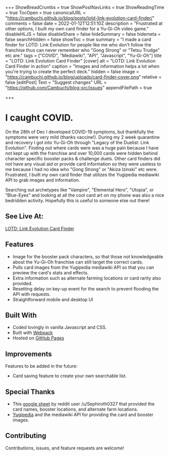 +++
ShowBreadCrumbs = true
ShowPostNavLinks = true
ShowReadingTime = true
TocOpen = true
canonicalURL = "https://cambuchi.github.io/blog/posts/lotd-link-evolution-card-finder/"
comments = false
date = 2022-01-12T12:51:10Z
description = "Frustrated at other options, I built my own card finder for a Yu-Gi-Oh video game."
disableHLJS = false
disableShare = false
hideSummary = false
hidemeta = false
searchHidden = false
showToc = true
summary = "I made a card finder for LOTD: Link Evolution for people like me who don't follow the franchise thus can never remember who \"Gong Strong\" or \"Tetsu Trudge\" etc are."
tags = ["COVID", "Mediawiki", "API", "Javascript", "Yu-Gi-Oh"]
title = "LOTD: Link Evolution Card Finder"
[cover]
alt = "LOTD: Link Evolution Card Finder in action"
caption = "Images and information helps a lot when you're trying to create the perfect deck."
hidden = false
image = "https://cambuchi.github.io/blog/uploads/card-finder-cover.png"
relative = false
[editPost]
Text = "Suggest changes"
URL = "https://github.com/Cambuchi/blog-src/issues"
appendFilePath = true

+++
# I caught COVID.

On the 28th of Dec I developed COVID-19 symptoms, but thankfully the symptoms were very mild (thanks vaccine!). During my 2 week quarantine and recovery I got into Yu-Gi-Oh through "Legacy of the Duelist: Link Evolution". Finding out where cards were was a huge pain because I have not kept up with the franchise and over 10,000 cards were hidden behind character specific booster packs & challenge duels. Other card finders did not have any visual aid or provide card information so they were useless to me because I had no idea who "Gong Strong" or "Akiza Izinski" etc were. Frustrated, I built my own card finder that utilizes the Yugipedia mediawiki API to grab images and information.

Searching out archetypes like "Vampire", "Elemental Hero", "Utopia", or "Blue-Eyes" and looking at all the cool card art on my phone was also a nice bedridden activity. Hopefully this is useful to someone else out there!

## See Live At:

[LOTD: Link Evolution Card Finder](https://cambuchi.github.io/LOTD-Link-Evolution-Card-Finder/)

## Features

* Image for the booster pack characters, so that those not knowledgeable about the Yu-Gi-Oh franchise can still target the correct cards.
* Pulls card images from the Yugipedia mediawiki API so that you can preview the card's stats and effects.
* Extra information such as alternate farming locations or card rarity also provided.
* Resetting delay on key-up event for the search to prevent flooding the API with requests.
* Straightforward mobile and desktop UI

## Built With

* Coded lovingly in vanilla Javascript and CSS.
* Built with [Webpack](https://webpack.js.org/)
* Hosted on [GitHub Pages](https://pages.github.com/)

## Improvements

Features to be added in the future:

* Card saving feature to create your own searchable list.

## Special Thanks

* This [google sheet](https://docs.google.com/spreadsheets/d/19tRadwIu9HH8nKa81Vk4XJSmZdwCy5k2pyACB6ma0yo/) by reddit user /u/Sephiroth0327 that provided the card names, booster locations, and alternate farm locations.
* [Yugipedia](https://yugipedia.com/wiki/Yugipedia) and the mediawiki API for providing the card and booster images.

## Contributing

Contributions, issues, and feature requests are welcome!